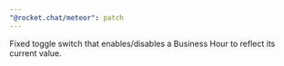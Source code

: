 ```yaml
---
"@rocket.chat/meteor": patch
---
```


Fixed toggle switch that enables/disables a Business Hour to reflect its current value.

